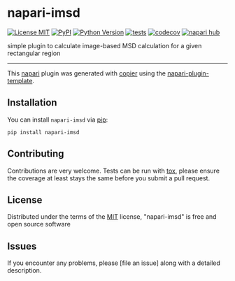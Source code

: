 # napari-imsd

[![License MIT](https://img.shields.io/pypi/l/napari-imsd.svg?color=green)](https://github.com/delnatan/napari-imsd/raw/main/LICENSE)
[![PyPI](https://img.shields.io/pypi/v/napari-imsd.svg?color=green)](https://pypi.org/project/napari-imsd)
[![Python Version](https://img.shields.io/pypi/pyversions/napari-imsd.svg?color=green)](https://python.org)
[![tests](https://github.com/delnatan/napari-imsd/workflows/tests/badge.svg)](https://github.com/delnatan/napari-imsd/actions)
[![codecov](https://codecov.io/gh/delnatan/napari-imsd/branch/main/graph/badge.svg)](https://codecov.io/gh/delnatan/napari-imsd)
[![napari hub](https://img.shields.io/endpoint?url=https://api.napari-hub.org/shields/napari-imsd)](https://napari-hub.org/plugins/napari-imsd)

simple plugin to calculate image-based MSD calculation for a given rectangular region

----------------------------------

This [napari] plugin was generated with [copier] using the [napari-plugin-template].

<!--
Don't miss the full getting started guide to set up your new package:
https://github.com/napari/napari-plugin-template#getting-started

and review the napari docs for plugin developers:
https://napari.org/stable/plugins/index.html
-->

## Installation

You can install `napari-imsd` via [pip]:

    pip install napari-imsd




## Contributing

Contributions are very welcome. Tests can be run with [tox], please ensure
the coverage at least stays the same before you submit a pull request.

## License

Distributed under the terms of the [MIT] license,
"napari-imsd" is free and open source software

## Issues

If you encounter any problems, please [file an issue] along with a detailed description.

[napari]: https://github.com/napari/napari
[copier]: https://copier.readthedocs.io/en/stable/
[@napari]: https://github.com/napari
[MIT]: http://opensource.org/licenses/MIT
[BSD-3]: http://opensource.org/licenses/BSD-3-Clause
[GNU GPL v3.0]: http://www.gnu.org/licenses/gpl-3.0.txt
[GNU LGPL v3.0]: http://www.gnu.org/licenses/lgpl-3.0.txt
[Apache Software License 2.0]: http://www.apache.org/licenses/LICENSE-2.0
[Mozilla Public License 2.0]: https://www.mozilla.org/media/MPL/2.0/index.txt
[napari-plugin-template]: https://github.com/napari/napari-plugin-template

[napari]: https://github.com/napari/napari
[tox]: https://tox.readthedocs.io/en/latest/
[pip]: https://pypi.org/project/pip/
[PyPI]: https://pypi.org/
